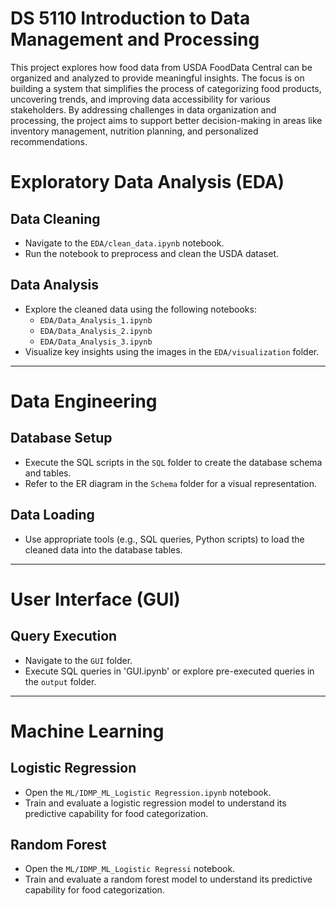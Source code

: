 # DS 5110 Introduction to Data Management and Processing

This project explores how food data from USDA FoodData Central can be organized and analyzed to provide meaningful insights. The focus is on building a system that simplifies the process of categorizing food products, uncovering trends, and improving data accessibility for various stakeholders. By addressing challenges in data organization and processing, the project aims to support better decision-making in areas like inventory management, nutrition planning, and personalized recommendations.

# Exploratory Data Analysis (EDA)

## Data Cleaning
- Navigate to the `EDA/clean_data.ipynb` notebook.
- Run the notebook to preprocess and clean the USDA dataset.

## Data Analysis
- Explore the cleaned data using the following notebooks:
  - `EDA/Data_Analysis_1.ipynb`
  - `EDA/Data_Analysis_2.ipynb`
  - `EDA/Data_Analysis_3.ipynb`
- Visualize key insights using the images in the `EDA/visualization` folder.

---

# Data Engineering

## Database Setup
- Execute the SQL scripts in the `SQL` folder to create the database schema and tables.
- Refer to the ER diagram in the `Schema` folder for a visual representation.

## Data Loading
- Use appropriate tools (e.g., SQL queries, Python scripts) to load the cleaned data into the database tables.

---

# User Interface (GUI)

## Query Execution
- Navigate to the `GUI` folder.
- Execute SQL queries in 'GUI.ipynb' or explore pre-executed queries in the `output` folder.

---

# Machine Learning

## Logistic Regression
- Open the `ML/IDMP_ML_Logistic Regression.ipynb` notebook.
- Train and evaluate a logistic regression model to understand its predictive capability for food categorization.

## Random Forest
- Open the `ML/IDMP_ML_Logistic Regressi` notebook.
- Train and evaluate a random forest model to understand its predictive capability for food categorization.


